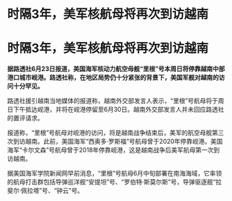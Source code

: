 # 时隔3年，美军核航母将再次到访越南

# 时隔3年，美军核航母将再次到访越南

**据路透社6月23日报道，美国海军核动力航空母舰“里根”号本周日将停靠越南中部港口城市岘港。路透社称，在地区局势仍十分紧张的背景下，美国军舰对越南的访问十分罕见。**

路透社援引越南当地媒体的报道称，越南外交部发言人表示，“里根”号航母将于周日下午抵达岘港，并将在岘港停留至6月30日。越南外交部发言人并未回应路透社的置评请求。

报道称，“里根”号航母对岘港的访问，将是越南战争结束后，美军的航空母舰第三次到访越南。此前，美国海军“西奥多·罗斯福”号航母曾于2020年停靠岘港。美国海军“卡尔文森”号航母曾于2018年停靠岘港，这是越南战争后美军航母第一次到访越南。

据美国海军学院新闻网早前消息，“里根”号航母6月中旬部署在南海海域，它率领的航母打击群包括导弹巡洋舰“安提坦”号、“罗伯特·斯莫尔斯”号，导弹驱逐舰“拉斐尔·佩拉塔”号、“钟云”号。

